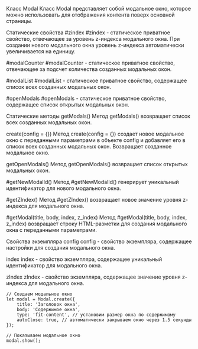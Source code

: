 Класс Modal
Класс Modal представляет собой модальное окно, которое можно использовать для отображения контента поверх основной страницы.

Статические свойства
#zindex
#zindex - статическое приватное свойство, отвечающее за уровень z-индекса модального окна. При создании нового модального окна уровень z-индекса автоматически увеличивается на единицу.

#modalCounter
#modalCounter - статическое приватное свойство, отвечающее за подсчет количества созданных модальных окон.

#modalList
#modalList - статическое приватное свойство, содержащее список всех созданных модальных окон.

#openModals
#openModals - статическое приватное свойство, содержащее список открытых модальных окон.

Статические методы
getModals()
Метод getModals() возвращает список всех созданных модальных окон.

create(config = {})
Метод create(config = {}) создает новое модальное окно с переданными параметрами в объекте config и добавляет его в список всех созданных модальных окон. Возвращает созданное модальное окно.

getOpenModals()
Метод getOpenModals() возвращает список открытых модальных окон.

#getNewModalId()
Метод #getNewModalId() генерирует уникальный идентификатор для нового модального окна.

#getZIndex()
Метод #getZIndex() возвращает новое значение уровня z-индекса для модального окна.

#getModal(title, body, index, z_index)
Метод #getModal(title, body, index, z_index) возвращает строку HTML-разметки для создания модального окна с переданными параметрами.

Свойства экземпляра
config
config - свойство экземпляра, содержащее настройки для создания модального окна.

index
index - свойство экземпляра, содержащее уникальный идентификатор для модального окна.

zIndex
zIndex - свойство экземпляра, содержащее значение уровня z-индекса для модального окна.


```
// Создаем модальное окно
let modal = Modal.create({
    title: 'Заголовок окна',
    body: 'Содержимое окна',
    type: 'fit-content', // установим размер окна по содержимому
    autoClose: true, // автоматически закрываем окно через 1.5 секунды
});

// Показываем модальное окно
modal.show();
```
